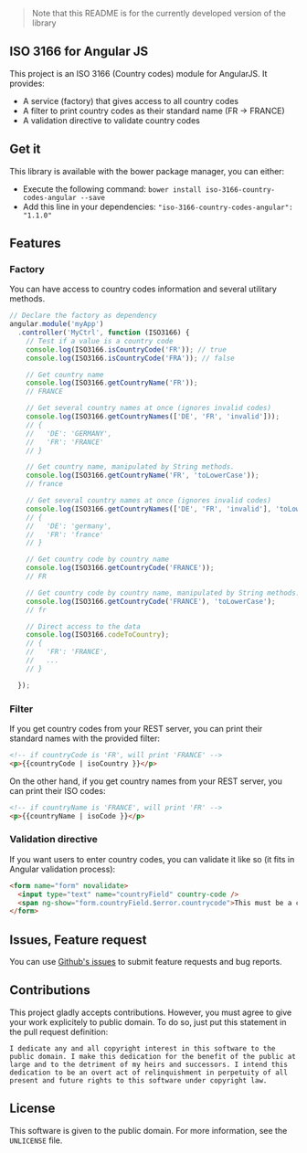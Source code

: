 >Note that this README is for the currently developed version of the library

## ISO 3166 for Angular JS

This project is an ISO 3166 (Country codes) module for AngularJS. It provides:

* A service (factory) that gives access to all country codes
* A filter to print country codes as their standard name (FR -> FRANCE)
* A validation directive to validate country codes

## Get it

This library is available with the bower package manager, you can either:

* Execute the following command: `bower install iso-3166-country-codes-angular --save`
* Add this line in your dependencies: `"iso-3166-country-codes-angular": "1.1.0"`

## Features

### Factory

You can have access to country codes information and several utilitary methods.

```javascript
// Declare the factory as dependency
angular.module('myApp')
  .controller('MyCtrl', function (ISO3166) {
    // Test if a value is a country code
    console.log(ISO3166.isCountryCode('FR')); // true
    console.log(ISO3166.isCountryCode('FRA')); // false

    // Get country name
    console.log(ISO3166.getCountryName('FR'));
    // FRANCE

    // Get several country names at once (ignores invalid codes)
    console.log(ISO3166.getCountryNames(['DE', 'FR', 'invalid']));
    // {
    //   'DE': 'GERMANY',
    //   'FR': 'FRANCE'
    // }

    // Get country name, manipulated by String methods.
    console.log(ISO3166.getCountryName('FR', 'toLowerCase'));
    // france

    // Get several country names at once (ignores invalid codes)
    console.log(ISO3166.getCountryNames(['DE', 'FR', 'invalid'], 'toLowerCase'));
    // {
    //   'DE': 'germany',
    //   'FR': 'france'
    // }

    // Get country code by country name
    console.log(ISO3166.getCountryCode('FRANCE'));
    // FR

    // Get country code by country name, manipulated by String methods.
    console.log(ISO3166.getCountryCode('FRANCE'), 'toLowerCase');
    // fr

    // Direct access to the data
    console.log(ISO3166.codeToCountry);
    // {
    //   'FR': 'FRANCE',
    //   ...
    // }

  });
```

### Filter

If you get country codes from your REST server, you can print their standard names with the provided filter:

```html
<!-- if countryCode is 'FR', will print 'FRANCE' -->
<p>{{countryCode | isoCountry }}</p>
```

On the other hand, if you get country names from your REST server, you can print their ISO codes:

```html
<!-- if countryName is 'FRANCE', will print 'FR' -->
<p>{{countryName | isoCode }}</p>
```

### Validation directive

If you want users to enter country codes, you can validate it like so (it fits in Angular validation process):

```html
<form name="form" novalidate>
  <input type="text" name="countryField" country-code />
  <span ng-show="form.countryField.$error.countrycode">This must be a country code!</span>
</form>
```

## Issues, Feature request

You can use [Github's issues](https://github.com/BluePyth/iso-3166-country-codes-angular/issues) to submit feature requests and bug reports.

## Contributions

This project gladly accepts contributions. However, you must agree to give your work explicitely to public domain. To do so, just put this statement in the pull request definition:

```
I dedicate any and all copyright interest in this software to the
public domain. I make this dedication for the benefit of the public at
large and to the detriment of my heirs and successors. I intend this
dedication to be an overt act of relinquishment in perpetuity of all
present and future rights to this software under copyright law.
```

## License

This software is given to the public domain. For more information, see the `UNLICENSE` file.
